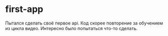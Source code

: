 # first-app

Пытался сделать своё первое api. Код скорее повторение за обучением из цикла видео. Интересно было попытаться что-то сделать.
